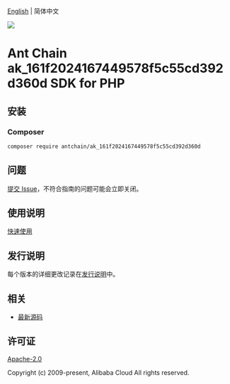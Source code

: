 [English](README.md) | 简体中文

![](https://aliyunsdk-pages.alicdn.com/icons/AlibabaCloud.svg)

# Ant Chain ak_161f2024167449578f5c55cd392d360d SDK for PHP

## 安装

### Composer

```bash
composer require antchain/ak_161f2024167449578f5c55cd392d360d
```

## 问题

[提交 Issue](https://github.com/alipay/antchain-openapi-prod-sdk/issues/new)，不符合指南的问题可能会立即关闭。

## 使用说明

[快速使用](https://github.com/alipay/antchain-openapi-prod-sdk)

## 发行说明

每个版本的详细更改记录在[发行说明](./ChangeLog.txt)中。

## 相关

* [最新源码](https://github.com/antchain-openapi-sdk-php)

## 许可证

[Apache-2.0](http://www.apache.org/licenses/LICENSE-2.0)

Copyright (c) 2009-present, Alibaba Cloud All rights reserved.
